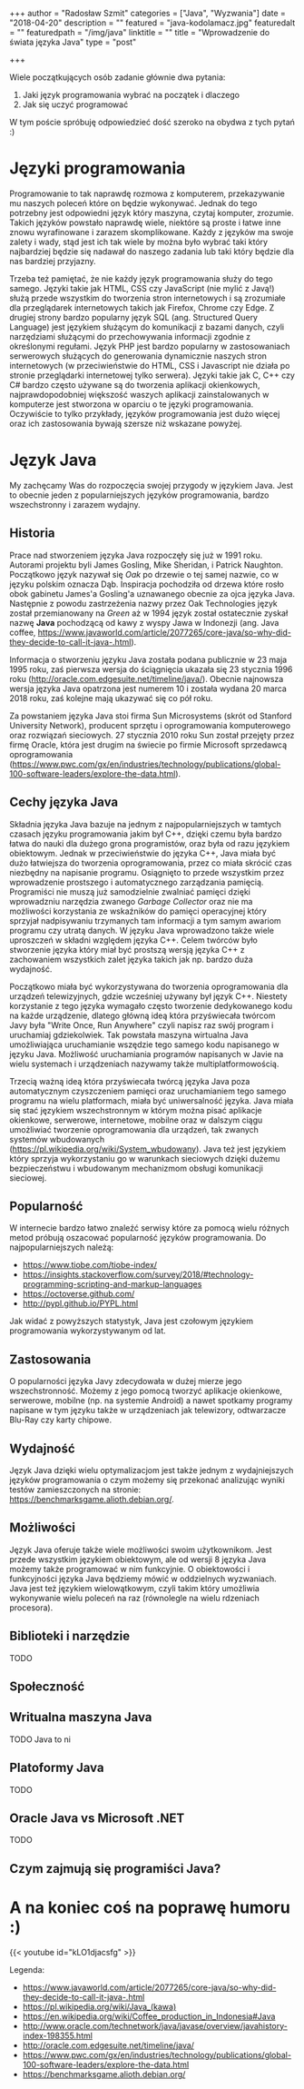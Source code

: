 +++
author = "Radosław Szmit"
categories = ["Java", "Wyzwania"]
date = "2018-04-20"
description = ""
featured = "java-kodolamacz.jpg"
featuredalt = ""
featuredpath = "/img/java"
linktitle = ""
title = "Wprowadzenie do świata języka Java"
type = "post"

+++

Wiele początkujących osób zadanie głównie dwa pytania:
1. Jaki język programowania wybrać na początek i dlaczego
1. Jak się uczyć programować

W tym poście spróbuję odpowiedzieć dość szeroko na obydwa z tych pytań :)

# Języki programowania

Programowanie to tak naprawdę rozmowa z komputerem, przekazywanie mu naszych poleceń które on będzie wykonywać. Jednak do tego potrzebny jest odpowiedni język który maszyna, czytaj komputer, zrozumie. Takich języków powstało naprawdę wiele, niektóre są proste i łatwe inne znowu wyrafinowane i zarazem skomplikowane. Każdy z języków ma swoje zalety i wady, stąd jest ich tak wiele by można było wybrać taki który najbardziej będzie się nadawał do naszego zadania lub taki który będzie dla nas bardziej przyjazny.

Trzeba też pamiętać, że nie każdy język programowania służy do tego samego. Języki takie jak HTML, CSS czy JavaScript (nie mylić z Javą!) służą przede wszystkim do tworzenia stron internetowych i są zrozumiałe dla przeglądarek internetowych takich jak Firefox, Chrome czy Edge. Z drugiej strony bardzo popularny język SQL (ang. Structured Query Language) jest językiem służącym do komunikacji z bazami danych, czyli narzędziami służącymi do przechowywania informacji zgodnie z określonymi regułami. Język PHP jest bardzo popularny w zastosowaniach serwerowych służących do generowania dynamicznie naszych stron internetowych (w przeciwieństwie do HTML, CSS i Javascript nie działa po stronie przeglądarki internetowej tylko serwera). Języki takie jak C, C++ czy C# bardzo często używane są do tworzenia aplikacji okienkowych, najprawdopodobniej większość waszych aplikacji zainstalowanych w komputerze jest stworzona w oparciu o te języki programowania. Oczywiście to tylko przykłady, języków programowania jest dużo więcej oraz ich zastosowania bywają szersze niż wskazane powyżej.

# Język Java

My zachęcamy Was do rozpoczęcia swojej przygody w językiem Java. Jest to obecnie jeden z popularniejszych języków programowania, bardzo wszechstronny i zarazem wydajny.

## Historia

Prace nad stworzeniem języka Java rozpoczęły się już w 1991 roku. Autorami projektu byli James Gosling, Mike Sheridan, i Patrick Naughton. Początkowo język nazywał się *Oak* po drzewie o tej samej nazwie, co w języku polskim oznacza Dąb. Inspiracja pochodziła od drzewa które rosło obok gabinetu James'a Gosling'a uznawanego obecnie za ojca języka Java. Następnie z powodu zastrzeżenia nazwy przez Oak Technologies język został przemianowany na *Green* aż w 1994 język został ostatecznie zyskał nazwę **Java** pochodzącą od kawy z wyspy Jawa w Indonezji (ang. Java coffee, https://www.javaworld.com/article/2077265/core-java/so-why-did-they-decide-to-call-it-java-.html).

Informacja o stworzeniu języku Java została podana publicznie w 23 maja 1995 roku, zaś pierwsza wersja do ściągnięcia ukazała się 23 stycznia 1996 roku (http://oracle.com.edgesuite.net/timeline/java/). Obecnie najnowsza wersja języka Java opatrzona jest numerem 10 i została wydana 20 marca 2018 roku, zaś kolejne mają ukazywać się co pół roku.

Za powstaniem języka Java stoi firma Sun Microsystems (skrót od Stanford University Network), producent sprzętu i oprogramowania komputerowego oraz rozwiązań sieciowych. 27 stycznia 2010 roku Sun został przejęty przez firmę Oracle, która jest drugim na świecie po firmie Microsoft sprzedawcą oprogramowania (https://www.pwc.com/gx/en/industries/technology/publications/global-100-software-leaders/explore-the-data.html).

## Cechy języka Java

Składnia języka Java bazuje na jednym z najpopularniejszych w tamtych czasach języku programowania jakim był C++, dzięki czemu była bardzo łatwa do nauki dla dużego grona programistów, oraz była od razu językiem obiektowym. Jednak w przeciwieństwie do języka C++, Java miała być dużo łatwiejsza do tworzenia oprogramowania, przez co miała skrócić czas niezbędny na napisanie programu. Osiągnięto to przede wszystkim przez wprowadzenie prostszego i automatycznego zarządzania pamięcią. Programiści nie muszą już samodzielnie zwalniać pamięci dzięki wprowadzniu narzędzia zwanego *Garbage Collector* oraz nie ma możliwości korzystania ze wskaźników do pamięci operacyjnej który sprzyjał nadpisywaniu trzymanych tam informacji a tym samym awariom programu czy utratą danych. W języku Java wprowadzono także wiele uproszczeń w składni względem języka C++. Celem twórców było stworzenie języka który miał być prostszą wersją języka C++ z zachowaniem wszystkich zalet języka takich jak np. bardzo duża wydajność.

Początkowo miała być wykorzystywana do tworzenia oprogramowania dla urządzeń telewizyjnych, gdzie wcześniej używany był język C++. Niestety korzystanie z tego języka wymagało często tworzenie dedykowanego kodu na każde urządzenie, dlatego główną ideą która przyświecała twórcom Javy była "Write Once, Run Anywhere" czyli napisz raz swój program i uruchamiaj gdziekolwiek. Tak powstała maszyna wirtualna Java umożliwiająca uruchamianie wszędzie tego samego kodu napisanego w języku Java. Możliwość uruchamiania programów napisanych w Javie na wielu systemach i urządzeniach nazywamy także multiplatformowością.

Trzecią ważną ideą która przyświecała twórcą języka Java poza automatycznym czyszczeniem pamięci oraz uruchamianiem tego samego programu na wielu platformach, miała być uniwersalność języka. Java miała się stać językiem wszechstronnym w którym można pisać aplikacje okienkowe, serwerowe, internetowe, mobilne oraz w dalszym ciągu umożliwiać tworzenie oprogramowania dla urządzeń, tak zwanych systemów wbudowanych (https://pl.wikipedia.org/wiki/System_wbudowany). Java też jest językiem który sprzyja wykorzystaniu go w warunkach sieciowych dzięki dużemu bezpieczeństwu i wbudowanym mechanizmom obsługi komunikacji sieciowej.

## Popularność

W internecie bardzo łatwo znaleźć serwisy które za pomocą wielu różnych metod próbują oszacować popularność języków programowania. Do najpopularniejszych należą:

* https://www.tiobe.com/tiobe-index/
* https://insights.stackoverflow.com/survey/2018/#technology-programming-scripting-and-markup-languages
* https://octoverse.github.com/
* http://pypl.github.io/PYPL.html

Jak widać z powyższych statystyk, Java jest czołowym językiem programowania wykorzystywanym od lat.

## Zastosowania

O popularności języka Javy zdecydowała w dużej mierze jego wszechstronność. Możemy z jego pomocą tworzyć aplikacje okienkowe, serwerowe, mobilne (np. na systemie Android) a nawet spotkamy programy napisane w tym języku także w urządzeniach jak telewizory, odtwarzacze Blu-Ray czy karty chipowe.

## Wydajność

Język Java dzięki wielu optymalizacjom jest także jednym z wydajniejszych języków programowania o czym możemy się przekonać analizując wyniki testów zamieszczonych na stronie: https://benchmarksgame.alioth.debian.org/.

## Możliwości

Język Java oferuje także wiele możliwości swoim użytkownikom. Jest przede wszystkim językiem obiektowym, ale od wersji 8 języka Java możemy także programować w nim funkcyjnie. O obiektowości i funkcyjności języka Java będziemy mówić w oddzielnych wyzwaniach. Java jest też językiem wielowątkowym, czyli takim który umożliwia wykonywanie wielu poleceń na raz (równolegle na wielu rdzeniach procesora).

## Biblioteki i narzędzie

TODO

## Społeczność

## Writualna maszyna Java

TODO
Java to ni

## Platoformy Java

TODO

## Oracle Java vs Microsoft .NET

TODO

## Czym zajmują się programiści Java?




# A na koniec coś na poprawę humoru :)

{{< youtube id="kLO1djacsfg" >}}


Legenda:

* https://www.javaworld.com/article/2077265/core-java/so-why-did-they-decide-to-call-it-java-.html
* https://pl.wikipedia.org/wiki/Java_(kawa)
* https://en.wikipedia.org/wiki/Coffee_production_in_Indonesia#Java
* http://www.oracle.com/technetwork/java/javase/overview/javahistory-index-198355.html
* http://oracle.com.edgesuite.net/timeline/java/
* https://www.pwc.com/gx/en/industries/technology/publications/global-100-software-leaders/explore-the-data.html
* https://benchmarksgame.alioth.debian.org/